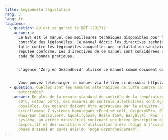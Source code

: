 ```yaml
---
title: Legionella législation
rang: 3
lang: fr
faqitems:
  - question: Qu'est-ce qu'est le BBT (2017)?
    answer: >-
      Le BBT est le manuel des meilleures techniques disponibles pour le
      contrôle des légionelles. Ce manuel décrit les directives techniques de
      lutte contre les légionelles auxquelles une installation sanitaire est
      réputée conforme. Les d’irectives de ce manuel sont considérées comme le
      code de bonnes pratiques.


      L'agence ‘Zorg en Gezondheid’ utilise ce manuel comme document de référence dans l'exercice de sa fonction de contrôle du respect du décret flamand Legionella du 4 mai 2007.


      Vous pouvez télécharger le manuel via le lien ci-dessous: https://www.zorg-en-gezondheid.be/handboek-best-beschikbare-technieken-voor-legionellabeheersing
  - question: Quelles sont les mesures alternatives de lutte contre la Legionella
      autorisées?
    answer: En plus de la mesure standard de contrôle de la température (départ
      60°C, retour 55°C), des mesures de contrôle alternatives sont également
      possibles. Ces mesures doivent être approuvées par le ministre. Il existe
      actuellement 7 systèmes homologués (Ecodis® cell, Oxiperm®Pro, BIFIPRO®,
      Huwa-San Controller®, Aqualitybox®, Bello Zon®, EasyDis®). Pour chaque
      système, un arrêté ministériel contenant une brève description du
      dispositif et des conditions d'utilisation a été rédigé à l'issue d'une
      phase d'essai et après avis du ‘Hoge Gezondheidsraad’.
---
```

